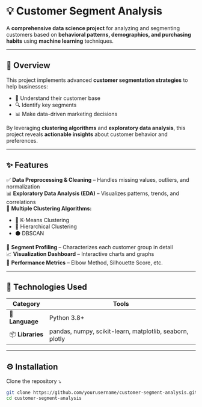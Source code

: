 # 💡 Customer Segment Analysis

A **comprehensive data science project** for analyzing and segmenting customers based on **behavioral patterns, demographics, and purchasing habits** using **machine learning** techniques.

---

## 🚀 Overview

This project implements advanced **customer segmentation strategies** to help businesses:

- 🧠 Understand their customer base  
- 🔍 Identify key segments  
- 📊 Make data-driven marketing decisions  

By leveraging **clustering algorithms** and **exploratory data analysis**, this project reveals **actionable insights** about customer behavior and preferences.

---

## ✨ Features

✅ **Data Preprocessing & Cleaning** – Handles missing values, outliers, and normalization  
📊 **Exploratory Data Analysis (EDA)** – Visualizes patterns, trends, and correlations  
🤖 **Multiple Clustering Algorithms:**
- 🔹 K-Means Clustering  
- 🔸 Hierarchical Clustering  
- ⚫ DBSCAN  

🧩 **Segment Profiling** – Characterizes each customer group in detail  
📈 **Visualization Dashboard** – Interactive charts and graphs  
🧮 **Performance Metrics** – Elbow Method, Silhouette Score, etc.

---

## 🧰 Technologies Used

| Category | Tools |
|-----------|--------|
| 🐍 **Language** | Python 3.8+ |
| 📦 **Libraries** | pandas, numpy, scikit-learn, matplotlib, seaborn, plotly |

---

## ⚙️ Installation

Clone the repository ⤵️  
```bash
git clone https://github.com/yourusername/customer-segment-analysis.git
cd customer-segment-analysis
